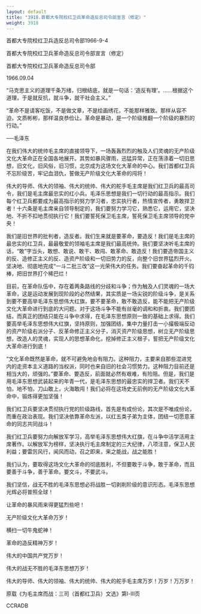 ```yaml
---
layout: default
title: "3918.首都大专院校红卫兵革命造反总司令部宣言（修定）"
weight: 3918
---
```


首都大专院校红卫兵造反总司令部1966-9-4

首都大专院校红卫兵革命造反总司令部宣言（修定）

首都大专院校红卫兵革命造反总司令部

1966.09.04

“马克思主义的道理千条万绪，归根结底，就是一句话：‘造反有理’。……根据这个道理，于是就反抗，就斗争，就干社会主义。”

“革命不是请客吃饭，不是做文章，不是绘画绣花，不能那样雅致。那样从容不迫，文质彬彬，那样温良恭俭让。革命是暴动，是一个阶级推翻一个阶级的暴烈的行动。”

──毛泽东

在我们伟大的统帅毛主席的直接领导下，一场轰轰烈烈的触及人们灵魂的无产阶级文化大革命正在全国各地展开。其势如暴风骤雨，迅猛异常，正在荡涤着一切旧思想，旧文化，旧风俗，旧习惯，北京成为这场文化大革命的中心。我们首都红卫兵不忘阶级苦，牢记血泪仇，誓做无产阶级文化大革命的闯将！

伟大的导师、伟大的领袖、伟大的统帅、伟大的舵手毛主席是我们红卫兵的最高司令，我们是毛主席最忠实的红小兵。毛泽乐思想是我们一切行动的最高指示。我们每个红卫兵都要成为最高指示的努力学习者，忠实执行者，热情宣传者，勇敢捍卫者！十六条是毛主席亲自领导制定的，我们要努力学习它，熟悉它，运用它，坚决地、不折不扣地贯彻执行它！我们要誓死保卫毛主席，誓死保卫毛主席领导的党中央！

我们是旧世界的批判者，造反者。我们生来就是要革命，要造反！我们是毛主席的最忠实的红卫兵，最最敬爱的领袖毛主席是我们最高统帅。我们要坚决听毛主席的话，“敢”字当头，敢想、敢说、敢干、敢闯、敢革命、敢造反！我们要造帝国主义的反、造修正主义的反、造资产阶级和一切旧势力的反，向整个旧世界猛烈开火。坚决地、彻底地完成“一斗二批三改”这一光荣伟大的任务。我们要奋起革命的千钧棒，把旧世界打个稀巴烂！

目前，在革命队伍中，存在着两条路线的分歧和斗争；作为触及人们灵魂的一场大革命，这是运动发展到现阶段的必然结果，其实质是一场尖锐的阶级斗争，是关系到要不要高举毛泽东思想伟大红旗，要不要革命，敢不敢造反，能不能把无产阶级文化大革命进行到底的大问题。对于这场斗争不能有丝毫的调和和折衷。我们要团结，而真正的团结只能在斗争中求得，在毛泽东思想原则一致的基础上求得。我们要高举毛泽东思想伟大红旗，坚持原则，加强团结，集中力量打击一小撮极端反动的资产阶级右派分子、反革命修正主义分子，消灭资产阶级思想，树立无产阶级思想，改造人的灵魂，实现人的思想革命化，挖掉修正主义根子，誓把无产阶级文化大革命进行到底！

“文化革命既然是革命，就不可避免地会有阻力。这种阻力，主要来自那些混进党内的走资本主义道路的当权派，同时也来自旧的社会习惯势力。这种阻力目前还是相当大的，顽强的。”要革命、要造反，前面就必然有艰难，有险阻。但是，我们是用毛泽东思想武装起来的年青一代，是毛泽东思想的最忠实的捍卫者。我们天不怕，地不怕，刀山敢上，火海敢闯！我们必将在这场史无前例的无产阶级文化大革命中，锻炼得更加坚强！

我们红卫兵要坚决贯彻执行党的阶级路线，首先是有成份论，其次是不唯成份论，而重在政治表现。我们坚决依靠革命左派，以红五类子弟为主体，团结一切愿意革命的同志共同战斗！

我们红卫兵要努力向解放军学习，高举毛泽东思想伟大红旗，在斗争中活学活用主席著作。以解放军为榜样，坚决执行毛主席制定的三大纪律，八项注意，保卫人民利益；要雷厉风行，闻风而动，召之即来，来之能战，战之能胜！

我们认为，要取得这场文化大革命的彻底胜利，不但要敢于斗争，敢于革命，而且要善于斗争，善于革命。要文斗，不要武斗。

我们坚信，战无不胜的毛泽东思想必将战胜一切剥削阶级的意识形态。毛泽东思想光辉必将普照全球！

让革命的暴风雨来得更猛烈些吧！

无产阶级文化大革命万岁！

横扫一切牛鬼蛇神！

革命的造反精神万岁！

伟大的中国共产党万岁！

伟大的战无不胜的毛泽东思想万岁！

伟大的导师、伟大的领袖、伟大的统帅、伟大的舵手毛主席万岁！万岁！万万岁！

原载《为毛主席而战：三司（首都红卫兵）文选》第Ⅰ-Ⅲ页

CCRADB

